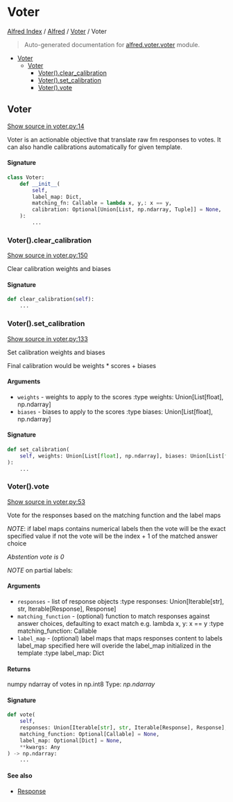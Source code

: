 # Voter

[Alfred Index](../../README.md#alfred-index) /
[Alfred](../index.md#alfred) /
[Voter](./index.md#voter) /
Voter

> Auto-generated documentation for [alfred.voter.voter](../../../alfred/voter/voter.py) module.

- [Voter](#voter)
  - [Voter](#voter-1)
    - [Voter().clear_calibration](#voter()clear_calibration)
    - [Voter().set_calibration](#voter()set_calibration)
    - [Voter().vote](#voter()vote)

## Voter

[Show source in voter.py:14](../../../alfred/voter/voter.py#L14)

Voter is an actionable objective that translate raw fm responses
to votes. It can also handle calibrations automatically for given template.

#### Signature

```python
class Voter:
    def __init__(
        self,
        label_map: Dict,
        matching_fn: Callable = lambda x, y,: x == y,
        calibration: Optional[Union[List, np.ndarray, Tuple]] = None,
    ):
        ...
```

### Voter().clear_calibration

[Show source in voter.py:150](../../../alfred/voter/voter.py#L150)

Clear calibration weights and biases

#### Signature

```python
def clear_calibration(self):
    ...
```

### Voter().set_calibration

[Show source in voter.py:133](../../../alfred/voter/voter.py#L133)

Set calibration weights and biases

Final calibration would be weights * scores + biases

#### Arguments

- `weights` - weights to apply to the scores
:type weights: Union[List[float], np.ndarray]
- `biases` - biases to apply to the scores
:type biases: Union[List[float], np.ndarray]

#### Signature

```python
def set_calibration(
    self, weights: Union[List[float], np.ndarray], biases: Union[List[float], np.ndarray]
):
    ...
```

### Voter().vote

[Show source in voter.py:53](../../../alfred/voter/voter.py#L53)

Vote for the responses based on the matching function and the label maps

*NOTE*: if label maps contains numerical labels then the vote will be the exact specified value
if not the vote will be the index + 1 of the matched answer choice

*Abstention vote is 0*

*NOTE* on partial labels:

#### Arguments

- `responses` - list of response objects
:type responses: Union[Iterable[str], str, Iterable[Response], Response]
- `matching_function` - (optional) function to match responses against answer choices, defaulting to exact match
                            e.g. lambda x, y: x == y
:type matching_function: Callable
- `label_map` - (optional) label maps that maps responses content to labels
                   label_map specified here will overide the label_map initialized in the template
:type label_map: Dict

#### Returns

numpy ndarray of votes in np.int8
Type: *np.ndarray*

#### Signature

```python
def vote(
    self,
    responses: Union[Iterable[str], str, Iterable[Response], Response],
    matching_function: Optional[Callable] = None,
    label_map: Optional[Dict] = None,
    **kwargs: Any
) -> np.ndarray:
    ...
```

#### See also

- [Response](../fm/response/response.md#response)



